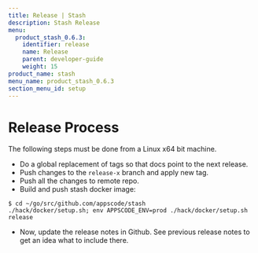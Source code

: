 ```yaml
---
title: Release | Stash
description: Stash Release
menu:
  product_stash_0.6.3:
    identifier: release
    name: Release
    parent: developer-guide
    weight: 15
product_name: stash
menu_name: product_stash_0.6.3
section_menu_id: setup
---
```


# Release Process

The following steps must be done from a Linux x64 bit machine.

- Do a global replacement of tags so that docs point to the next release.
- Push changes to the `release-x` branch and apply new tag.
- Push all the changes to remote repo.
- Build and push stash docker image:
```console
$ cd ~/go/src/github.com/appscode/stash
./hack/docker/setup.sh; env APPSCODE_ENV=prod ./hack/docker/setup.sh release
```

- Now, update the release notes in Github. See previous release notes to get an idea what to include there.
